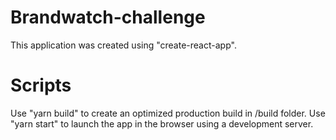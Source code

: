# Brandwatch-challenge
This application was created using "create-react-app".

# Scripts
Use "yarn build" to create an optimized production build in /build folder.
Use "yarn start" to launch the app in the browser using a development server.
